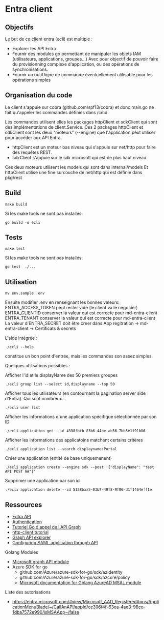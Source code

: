 # Entra client

## Objectifs

Le but de ce client entra (ecli) est multiple :
* Explorer les API Entra
* Fournir des modules go permettant de manipuler les objets IAM (utilisateurs, applications, groupes...)
  Avec pour objectif de pouvoir faire du provisionning complexe d'application, ou des opérations de synchronisations.
* Fournir un outil ligne de commande éventuellement utilisable pour les opérations simples


## Organisation du code

Le client s'appuie sur cobra (github.com/spf13/cobra) et donc main.go ne fait qu'appeler les commandes définies dans /cmd

Les commandes utilisent elles les packages httpClient et sdkClient qui sont des implémentations de client.Service.
Ces 2 packages httpClient et sdkClient sont les deux "moteurs" (--engine) que l'application peut utiliser pour accéder aux API Entra.
* httpClient est un moteur bas niveau qui s'appuie sur net/http pour faire des requêtes REST.
* sdkClient s'appuie sur le sdk microsoft qui est de plus haut niveau

Ces deux moteurs utilisent les models qui sont dans internal/models
Et httpClient utilise une fine surcouche de net/http qui est définie dans pkg/rest


## Build

```
make build
```

Si les make tools ne sont pas installés:
```
go build -o ecli
```

## Tests

```
make test
```

Si les make tools ne sont pas installés:
```
go test  ./...
```

## Utilisation

```
mv env.sample .env
```

Ensuite modifier .env en renseignant les bonnes valeurs:
ENTRA_ACCESS_TOKEN peut rester vide (le client va le negocier)
ENTRA_CLIENTID conserver la valeur qui est correcte pour md-entra-client
ENTRA_TENANT conserver la valeur qui est correcte pour md-entra-client
La valeur d'ENTRA_SECRET doit être creer dans App regitration -> md-entra-client -> Certificats & secrets

L'aide intégrée :

```
./ecli --help
```

constitue un bon point d'entrée, mais les commandes son assez simples.

Quelques utilisations possibles :

Afficher l'id et le displayName des 50 premiers groupes
```
./ecli group list --select id,displayname --top 50
```

Afficher tous les utilisateurs (en contournant la pagination server side d'Entra). Qui sont nombreux...
```
./ecli user list
```

Afficher les informations d'une application spécifique sélectionnée par son ID
```
./ecli application get --id 4338fbfb-83b6-44be-ab56-7bb5e1f91b86
```

Afficher les informations des applicatoins matchant certains critères
```
./ecli application list --search displayname:Portal
```

Créer une application (entité de base uniquemenent)
```
./ecli application create --engine sdk --post '{"displayName": "test API POST AA"}'
```

Supprimer une application par son id
```
./ecli application delete --id 5128baa5-03b7-49f8-9f06-d1f1464eff1e
```


## Ressources
* [Entra API](https://learn.microsoft.com/en-us/graph/azuread-identity-access-management-concept-overview)
* [Authentication](https://learn.microsoft.com/en-us/graph/auth/auth-concepts)
* [Tutoriel Go d'appel de l'API Graph](https://github.com/microsoftgraph/msgraph-training-go)
* [http-client tutorial](https://www.sohamkamani.com/golang/http-client/)
* [Graph API explorer](https://developer.microsoft.com/en-us/graph/graph-explorer)
* [Configuring SAML application through API](https://learn.microsoft.com/en-us/graph/application-saml-sso-configure-api?tabs=http%2Cpowershell-script)

Golang Modules

* [Microsoft graph API module](https://github.com/microsoftgraph/msgraph-sdk-go)
* Azure SDK for go 
  * github.com/Azure/azure-sdk-for-go/sdk/azidentity
  * github.com/Azure/azure-sdk-for-go/sdk/azcore/policy
  * [Microsoft documentation for Golang AzureAD MSAL module](https://github.com/AzureAD/microsoft-authentication-library-for-go)

Liste des autorisations 

* https://entra.microsoft.com/#view/Microsoft_AAD_RegisteredApps/ApplicationMenuBlade/~/CallAnAPI/appId/ce306f4f-63ea-4ae3-98ce-1dba7572e990/isMSAApp~/false

